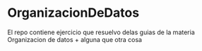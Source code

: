 # OrganizacionDeDatos
El repo contiene ejercicio que resuelvo delas guias de la materia Organizacion de datos + alguna que otra cosa
